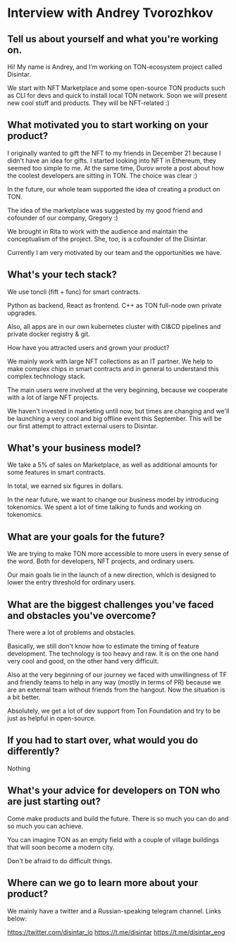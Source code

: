 # Interview with Andrey Tvorozhkov

## Tell us about yourself and what you're working on.

Hi! My name is Andrey, and I’m working on TON-ecosystem project called Disintar. 

We start with NFT Marketplace and some open-source TON products such as CLI for devs and quick to install local TON network. Soon we will present new cool stuff and products. They will be NFT-related :)

## What motivated you to start working on your product?

I originally wanted to gift the NFT to my friends in December 21 because I didn't have an idea for gifts. I started looking into NFT in Ethereum, they seemed too simple to me. At the same time, Durov wrote a post about how the coolest developers are sitting in TON. The choice was clear :)

In the future, our whole team supported the idea of creating a product on TON. 

The idea of the marketplace was suggested by my good friend and cofounder of our company, Gregory :)

We brought in Rita to work with the audience and maintain the conceptualism of the project. She, too, is a cofounder of the Disintar. 

Currently I am very motivated by our team and the opportunities we have.


## What's your tech stack?

We use toncli (fift + func) for smart contracts.

Python as backend, React as frontend. 
C++ as TON full-node own private upgrades.

Also, all apps are in our own kubernetes cluster with CI&CD pipelines and private docker registry & git.

How have you attracted users and grown your product?

We mainly work with large NFT collections as an IT partner. We help to make complex chips in smart contracts and in general to understand this complex technology stack. 

The main users were involved at the very beginning, because we cooperate with a lot of large NFT projects. 

We haven't invested in marketing until now, but times are changing and we'll be launching a very cool and big offline event this September. This will be our first attempt to attract external users to Disintar.


## What's your business model?

We take a 5% of sales on Marketplace, as well as additional amounts for some features in smart contracts.

In total, we earned six figures in dollars.

In the near future, we want to change our business model by introducing tokenomics. We spent a lot of time talking to funds and working on tokenomics.

## What are your goals for the future?

We are trying to make TON more accessible to more users in every sense of the word. Both for developers, NFT projects, and ordinary users.

Our main goals lie in the launch of a new direction, which is designed to lower the entry threshold for ordinary users.


## What are the biggest challenges you've faced and obstacles you've overcome? 

There were a lot of problems and obstacles. 

Basically, we still don't know how to estimate the timing of feature development. The technology is too heavy and raw. It is on the one hand very cool and good, on the other hand very difficult.

Also at the very beginning of our journey we faced with unwillingness of TF and friendly teams to help in any way (mostly in terms of PR) because we are an external team without friends from the hangout. Now the situation is a bit better.

Absolutely, we get a lot of dev support from Ton Foundation and try to be just as helpful in open-source.


## If you had to start over, what would you do differently?

Nothing

## What's your advice for developers on TON who are just starting out?

Come make products and build the future. There is so much you can do and so much you can achieve.

You can imagine TON as an empty field with a couple of village buildings that will soon become a modern city.

Don't be afraid to do difficult things.


## Where can we go to learn more about your product?

We mainly have a twitter and a Russian-speaking telegram channel. Links below:

https://twitter.com/disintar_io
https://t.me/disintar
https://t.me/disintar_eng


